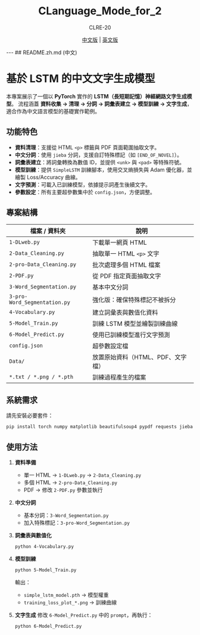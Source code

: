 <h1 align="center">CLanguage_Mode_for_2</h1>
<p align="center">CLRE-20</p>
<p align="center"><a href="/README.md">中文版</a> | <a href="/EREADME.md">英文版</a></p>
---
## README.zh.md (中文)

# 基於 LSTM 的中文文字生成模型

本專案展示了一個以 **PyTorch** 實作的 **LSTM（長短期記憶）神經網路文字生成模型**。
流程涵蓋 **資料收集 → 清理 → 分詞 → 詞彙表建立 → 模型訓練 → 文字生成**，適合作為中文語言模型的基礎實作範例。

## 功能特色

* **資料清理**：支援從 HTML `<p>` 標籤與 PDF 頁面範圍抽取文字。
* **中文分詞**：使用 `jieba` 分詞，支援自訂特殊標記（如 `[END_OF_NOVEL]`）。
* **詞彙表建立**：將詞彙轉換為數值 ID，並提供 `<unk>` 與 `<pad>` 等特殊符號。
* **模型訓練**：提供 `SimpleLSTM` 訓練腳本，使用交叉熵損失與 Adam 優化器，並繪製 Loss/Accuracy 曲線。
* **文字預測**：可載入已訓練模型，依據提示詞產生後續文字。
* **參數設定**：所有主要超參數集中於 `config.json`，方便調整。

## 專案結構

| 檔案 / 資料夾                     | 說明                   |
| ---------------------------- | -------------------- |
| `1-DLweb.py`                 | 下載單一網頁 HTML          |
| `2-Data_Cleaning.py`         | 抽取單一 HTML `<p>` 文字   |
| `2-pro-Data_Cleaning.py`     | 批次處理多個 HTML 檔案       |
| `2-PDF.py`                   | 從 PDF 指定頁面抽取文字       |
| `3-Word_Segmentation.py`     | 基本中文分詞               |
| `3-pro-Word_Segmentation.py` | 強化版：確保特殊標記不被拆分       |
| `4-Vocabulary.py`            | 建立詞彙表與數值化資料          |
| `5-Model_Train.py`           | 訓練 LSTM 模型並繪製訓練曲線    |
| `6-Model_Predict.py`         | 使用已訓練模型進行文字預測        |
| `config.json`                | 超參數設定檔               |
| `Data/`                      | 放置原始資料（HTML、PDF、文字檔） |
| `*.txt / *.png / *.pth`      | 訓練過程產生的檔案            |

## 系統需求

請先安裝必要套件：

```bash
pip install torch numpy matplotlib beautifulsoup4 pypdf requests jieba
```

## 使用方法

1. **資料準備**

   * 單一 HTML → `1-DLweb.py` → `2-Data_Cleaning.py`
   * 多個 HTML → `2-pro-Data_Cleaning.py`
   * PDF → 修改 `2-PDF.py` 參數並執行

2. **中文分詞**

   * 基本分詞：`3-Word_Segmentation.py`
   * 加入特殊標記：`3-pro-Word_Segmentation.py`

3. **詞彙表與數值化**

   ```bash
   python 4-Vocabulary.py
   ```

4. **模型訓練**

   ```bash
   python 5-Model_Train.py
   ```

   輸出：

   * `simple_lstm_model.pth` → 模型權重
   * `training_loss_plot_*.png` → 訓練曲線

5. **文字生成**
   修改 `6-Model_Predict.py` 中的 `prompt`，再執行：

   ```bash
   python 6-Model_Predict.py
   ```
